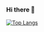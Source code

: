 ### Hi there 👋

<!--
**0LE6/0LE6** is a ✨ _special_ ✨ repository because its `README.md` (this file) appears on your GitHub profile.

Here are some ideas to get you started:

- 🔭 I’m currently working on ...
- 🌱 I’m currently learning ...
- 👯 I’m looking to collaborate on ...
- 🤔 I’m looking for help with ...
- 💬 Ask me about ...
- 📫 How to reach me: ...
- 😄 Pronouns: ...
- ⚡ Fun fact: ...
-->

<!--![Tus lenguajes más usados](https://github-readme-stats.vercel.app/api/top-langs/?username=0LE6&theme=blue-green)-->

<!--[![Top Langs](https://github-readme-stats.vercel.app/api/top-langs/?username=0LE6&layout=compact)](https://github.com/anuraghazra/github-readme-stats)-->


[![Top Langs](https://github-readme-stats.vercel.app/api/top-langs/?username=0LE6&layout=compact&theme=dark&bg_color=1A1B27&title_color=7C7C7C&icon_color=FFA07A&text_color=A9A9A9&border_color=4E4E4E)](https://github.com/anuraghazra/github-readme-stats)

<!-- intento vercel :( volver a probar otro momento
![GitHub Readme Stats](https:/github-readme-stats-git-master-0le6s-projects.vercel.app/api?username=0LEG&show_icons=true)
-->


<!--![Top Langs](https://github-readme-stats.vercel.app/api/top-langs/?username=0LE6&theme=dark)-->


<!--[![LeetCode user tuusuario](https://img.shields.io/badge/LeetCode-tuusuario-green.svg)](https://leetcode.com/Kasatk)-->


<!--![tuusuario's GitHub stats](https://github-readme-stats.vercel.app/api?username=0LE6&show_icons=true)-->

<!--!![GitHub Activity Graph](https://activity-graph.herokuapp.com/graph?username=0LE6)-->


